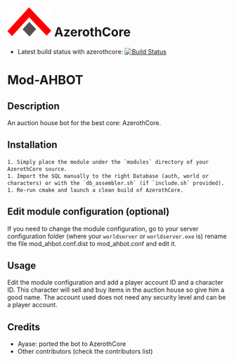 # ![logo](https://raw.githubusercontent.com/azerothcore/azerothcore.github.io/master/images/logo-github.png) AzerothCore
- Latest build status with azerothcore: [![Build Status](https://travis-ci.org/azerothcore/mod-ah-bot.svg?branch=master)](https://travis-ci.org/azerothcore/mod-ah-bot)
# Mod-AHBOT


## Description

An auction house bot for the best core: AzerothCore.


## Installation

```
1. Simply place the module under the `modules` directory of your AzerothCore source. 
1. Import the SQL manually to the right Database (auth, world or characters) or with the `db_assembler.sh` (if `include.sh` provided).
1. Re-run cmake and launch a clean build of AzerothCore.
```

## Edit module configuration (optional)

If you need to change the module configuration, go to your server configuration folder (where your `worldserver` or `worldserver.exe` is)
rename the file mod_ahbot.conf.dist to mod_ahbot.conf and edit it.


## Usage

Edit the module configuration and add a player account ID and a character ID.
This character will sell and buy items in the auction house so give him a good name.
The account used does not need any security level and can be a player account.


## Credits

- Ayase: ported the bot to AzerothCore
- Other contributors (check the contributors list)

